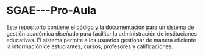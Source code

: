 # SGAE---Pro-Aula
Este repositorio contiene el código y la documentación para un sistema de gestión académica diseñado para facilitar la administración de instituciones educativas. El sistema permite a los usuarios gestionar de manera eficiente la información de estudiantes, cursos, profesores y calificaciones.
